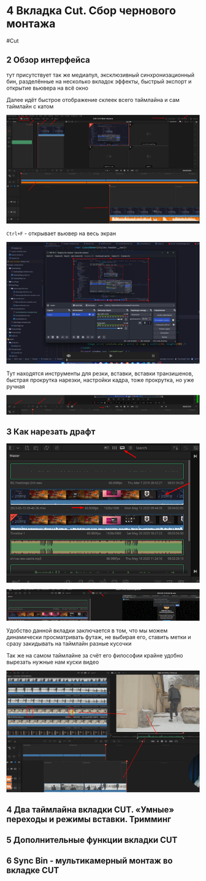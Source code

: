 # 4 Вкладка Cut. Сбор чернового монтажа
#Cut

## 2 Обзор интерфейса

тут присутствует так же медиапул, эксклюзивный синхронизационный бин, разделённые на несколько вкладок эффекты, быстрый экспорт и открытие вьювера на всё окно

Далее идёт быстрое отображение склеек всего таймлайна и сам таймлайн с катом

![](_png/Pasted%20image%2020230520182104.png)

`Ctrl+F` - открывает вьювер на весь экран

![](_png/Pasted%20image%2020230520182135.png)

Тут находятся инструменты для резки, вставки, вставки транзишенов, быстрая прокрутка нарезки, настройки кадра, тоже прокрутка, но уже ручная

![](_png/Pasted%20image%2020230520182510.png)


## 3 Как нарезать драфт



![](_png/Pasted%20image%2020230521062926.png)



![](_png/Pasted%20image%2020230521063513.png)

Удобство данной вкладки заключается в том, что мы можем динамически просматривать футаж, не выбирая его, ставить метки и сразу закидывать на таймлайн разные кусочки

Так же на самом таймлайне за счёт его философии крайне удобно вырезать нужные нам куски видео

![](_png/Pasted%20image%2020230521063613.png)





## 4 Два таймлайна вкладки CUT. «Умные» переходы и режимы вставки. Тримминг













## 5 Дополнительные функции вкладки CUT












## 6 Sync Bin - мультикамерный монтаж во вкладке CUT








